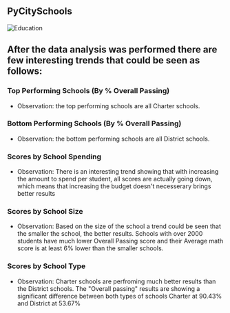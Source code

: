 

##  PyCitySchools

![Education](Images/education.png)

## After the data analysis was performed there are few interesting trends that could be seen as follows:



### Top Performing Schools (By % Overall Passing)

* Observation: the top performing schools are all Charter schools.

### Bottom Performing Schools (By % Overall Passing)

* Observation: the bottom performing schools are all District schools.

### Scores by School Spending

* Observation: There is an interesting trend showing that with increasing the amount to spend per student, all scores are actually going down, which means that increasing the budget doesn't necesserary brings better results

### Scores by School Size

* Observation: Based on the size of the school a trend could be seen that the smaller the school, the better results. Schools with over 2000 students have much lower Overall Passing score and their Average math score is at least 6% lower than the smaller schools.

### Scores by School Type

* Observation: Charter schools are perfroming much better results than the District schools. The "Overall passing" results are showing a significant difference between both types of schools Charter at 90.43% and District at 53.67%



